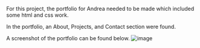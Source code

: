 

For this project, the portfolio for Andrea needed to be made which included some html and css work.

In the portfolio, an About, Projects, and Contact section were found.

A screenshot of the portfolio can be found below.
![image](https://user-images.githubusercontent.com/77218022/126393360-2d288f91-fbfd-405d-a343-fad4442029d1.png)

